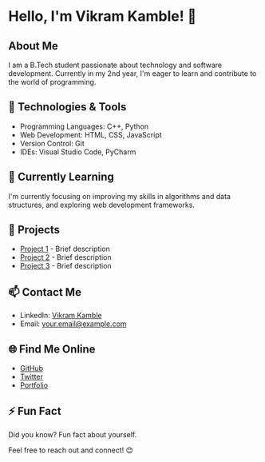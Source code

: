 # Hello, I'm Vikram Kamble! 👋

## About Me
I am a B.Tech student passionate about technology and software development. Currently in my 2nd year, I'm eager to learn and contribute to the world of programming.

## 🔧 Technologies & Tools
- Programming Languages: C++, Python
- Web Development: HTML, CSS, JavaScript
- Version Control: Git
- IDEs: Visual Studio Code, PyCharm

## 🌱 Currently Learning
I'm currently focusing on improving my skills in algorithms and data structures, and exploring web development frameworks.

## 🚀 Projects
- [Project 1](link-to-project1) - Brief description
- [Project 2](link-to-project2) - Brief description
- [Project 3](link-to-project3) - Brief description

## 📫 Contact Me
- LinkedIn: [Vikram Kamble](your-linkedin-profile)
- Email: your.email@example.com

## 🌐 Find Me Online
- [GitHub](https://github.com/yourusername)
- [Twitter](https://twitter.com/yourtwitterhandle)
- [Portfolio](https://yourportfolio.com)

## ⚡ Fun Fact
Did you know? Fun fact about yourself.

Feel free to reach out and connect! 😊
